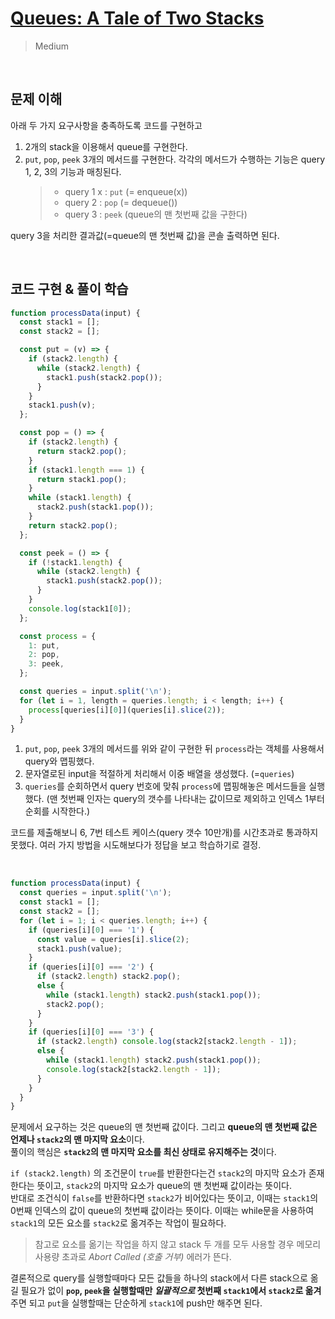 # [Queues: A Tale of Two Stacks](https://www.hackerrank.com/challenges/ctci-queue-using-two-stacks/problem?h_l=interview&playlist_slugs%5B%5D=interview-preparation-kit&playlist_slugs%5B%5D=stacks-queues)

> Medium

<br />

## 문제 이해

아래 두 가지 요구사항을 충족하도록 코드를 구현하고

1. 2개의 stack을 이용해서 queue를 구현한다.
2. `put`, `pop`, `peek` 3개의 메서드를 구현한다. 각각의 메서드가 수행하는 기능은 query 1, 2, 3의 기능과 매칭된다.
   > - query 1 x : `put` (= enqueue(x))
   > - query 2 : `pop` (= dequeue())
   > - query 3 : `peek` (queue의 맨 첫번째 값을 구한다)

query 3을 처리한 결과값(=queue의 맨 첫번째 값)을 콘솔 출력하면 된다.

<br />

## 코드 구현 & 풀이 학습

```js
function processData(input) {
  const stack1 = [];
  const stack2 = [];

  const put = (v) => {
    if (stack2.length) {
      while (stack2.length) {
        stack1.push(stack2.pop());
      }
    }
    stack1.push(v);
  };

  const pop = () => {
    if (stack2.length) {
      return stack2.pop();
    }
    if (stack1.length === 1) {
      return stack1.pop();
    }
    while (stack1.length) {
      stack2.push(stack1.pop());
    }
    return stack2.pop();
  };

  const peek = () => {
    if (!stack1.length) {
      while (stack2.length) {
        stack1.push(stack2.pop());
      }
    }
    console.log(stack1[0]);
  };

  const process = {
    1: put,
    2: pop,
    3: peek,
  };

  const queries = input.split('\n');
  for (let i = 1, length = queries.length; i < length; i++) {
    process[queries[i][0]](queries[i].slice(2));
  }
}
```

1. `put`, `pop`, `peek` 3개의 메서드를 위와 같이 구현한 뒤 `process`라는 객체를 사용해서 query와 맵핑했다.
2. 문자열로된 input을 적절하게 처리해서 이중 배열을 생성했다. (=`queries`)
3. `queries`를 순회하면서 query 번호에 맞춰 `process`에 맵핑해놓은 메서드들을 실행했다. (맨 첫번째 인자는 query의 갯수를 나타내는 값이므로 제외하고 인덱스 1부터 순회를 시작한다.)

코드를 제출해보니 6, 7번 테스트 케이스(query 갯수 10만개)를 시간초과로 통과하지 못했다.
여러 가지 방법을 시도해보다가 정답을 보고 학습하기로 결정.

<br />

```js
function processData(input) {
  const queries = input.split('\n');
  const stack1 = [];
  const stack2 = [];
  for (let i = 1; i < queries.length; i++) {
    if (queries[i][0] === '1') {
      const value = queries[i].slice(2);
      stack1.push(value);
    }
    if (queries[i][0] === '2') {
      if (stack2.length) stack2.pop();
      else {
        while (stack1.length) stack2.push(stack1.pop());
        stack2.pop();
      }
    }
    if (queries[i][0] === '3') {
      if (stack2.length) console.log(stack2[stack2.length - 1]);
      else {
        while (stack1.length) stack2.push(stack1.pop());
        console.log(stack2[stack2.length - 1]);
      }
    }
  }
}
```

문제에서 요구하는 것은 queue의 맨 첫번째 값이다. 그리고 **queue의 맨 첫번째 값은 언제나 `stack2`의 맨 마지막 요소**이다.  
풀이의 핵심은 **`stack2`의 맨 마지막 요소를 최신 상태로 유지해주는 것**이다.

`if (stack2.length)` 의 조건문이 `true`를 반환한다는건 `stack2`의 마지막 요소가 존재한다는 뜻이고, `stack2`의 마지막 요소가 queue의 맨 첫번째 값이라는 뜻이다.  
반대로 조건식이 `false`를 반환하다면 `stack2`가 비어있다는 뜻이고, 이때는 `stack1`의 0번째 인덱스의 값이 queue의 첫번째 값이라는 뜻이다. 이때는 while문을 사용하여 `stack1`의 모든 요소를 `stack2`로 옮겨주는 작업이 필요하다.

> 참고로 요소를 옮기는 작업을 하지 않고 stack 두 개를 모두 사용할 경우 메모리 사용량 초과로 _Abort Called (호출 거부)_ 에러가 뜬다.

결론적으로 query를 실행할때마다 모든 값들을 하나의 stack에서 다른 stack으로 옮길 필요가 없이 **`pop`, `peek`을 실행할때만 _일괄적으로_ 첫번째 `stack1`에서 `stack2`로 옮겨**주면 되고 `put`을 실행할때는 단순하게 `stack1`에 push만 해주면 된다.
